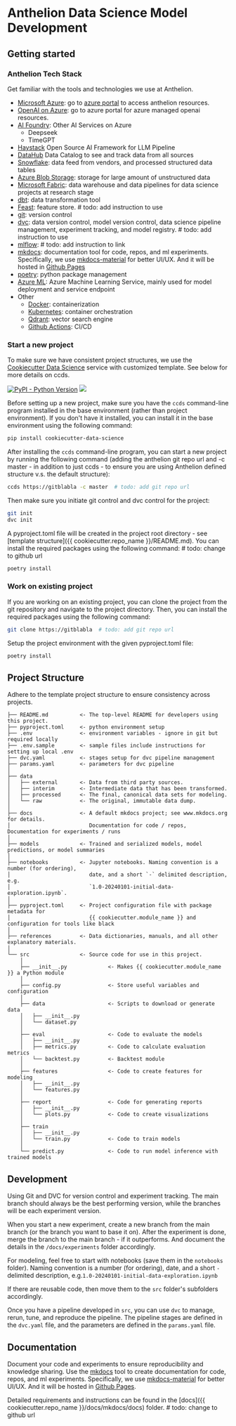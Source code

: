 # Anthelion Data Science Model Development

## Getting started
### Anthelion Tech Stack
Get familiar with the tools and technologies we use at Anthelion.
- [Microsoft Azure](https://azure.com/): go to [azure portal](https://portal.azure.com/#home) to access anthelion resources.
- [OpenAI on Azure](https://azure.microsoft.com/en-us/products/ai-services/openai-service): go to azure portal for azure managed openai resources.
- [AI Foundry](https://portal.azure.com/#browse/Microsoft.MachineLearningServices%2Faistudio): Other AI Services on Azure
  - Deepseek
  - TimeGPT
- [Haystack](https://haystack.deepset.ai/) Open Source AI Framework for LLM Pipeline
- [DataHub](https://datahubproject.io/) Data Catalog to see and track data from all sources
- [Snowflake](https://www.snowflake.com/): data feed from vendors, and processed structured data tables
- [Azure Blob Storage](https://portal.azure.com/#home): storage for large amount of unstructured data
- [Microsoft Fabric](https://app.fabric.microsoft.com/): data warehouse and data pipelines for data science projects at research stage
- [dbt](https://www.getdbt.com/): data transformation tool
- [Feast](https://docs.feast.dev/): feature store. # todo: add instruction to use
- [git](https://git-scm.com/): version control
- [dvc](https://dvc.org/): data version control, model version control, data science pipeline management, experiment tracking, and model registry. # todo: add instruction to use
- [mlflow](https://mlflow.org/): # todo: add instruction to link
- [mkdocs](https://www.mkdocs.org/): documentation tool for code, repos, and ml experiments. Specifically, we use [mkdocs-material](https://squidfunk.github.io/mkdocs-material/) for better UI/UX. And it will be hosted in [Github Pages](https://pages.github.com/)
- [poetry](https://python-poetry.org/): python package management
- [Azure ML](https://learn.microsoft.com/en-us/azure/machine-learning/?view=azureml-api-2): Azure Machine Learning Service, mainly used for model deployment and service endpoint
- Other
  - [Docker](https://www.docker.com/): containerization
  - [Kubernetes](https://kubernetes.io/): container orchestration
  - [Qdrant](https://qdrant.tech/): vector search engine
  - [Github Actions](https://github.com/features/actions): CI/CD



### Start a new project
To make sure we have consistent project structures, we use the [Cookiecutter Data Science](https://cookiecutter-data-science.drivendata.org/) service with customized template. See below for more details on ccds.

[![PyPI - Python Version](https://img.shields.io/pypi/pyversions/cookiecutter-data-science)](https://pypi.org/project/cookiecutter-data-science/)
<a target="_blank" href="https://cookiecutter-data-science.drivendata.org/">
    <img src="https://img.shields.io/badge/CCDS-Project%20template-328F97?logo=cookiecutter" />
</a> 


Before setting up a new project, make sure you have the `ccds` command-line program installed in the base environment (rather than project environment). If you don't have it installed, you can install it in the base environment using the following command:
```bash
pip install cookiecutter-data-science
```
After installing the `ccds` command-line program, you can start a new project by running the following command (adding the anthelion git repo url and -c master - in addition to just ccds - to ensure you are using Anthelion defined structure v.s. the default structure):
```bash
ccds https://gitblabla -c master  # todo: add git repo url
```
Then make sure you initiate git control and dvc control for the project:
```bash
git init
dvc init
```
A pyproject.toml file will be created in the project root directory - see [template structure]({{ cookiecutter.repo_name }}/README.md). You can install the required packages using the following command:   # todo: change to github url
```bash
poetry install
```

### Work on existing project
If you are working on an existing project, you can clone the project from the git repository and navigate to the project directory. Then, you can install the required packages using the following command:
```bash
git clone https://gitblabla  # todo: add git repo url
```
Setup the project environment with the given pyproject.toml file:
```bash
poetry install
```


## Project Structure
Adhere to the template project structure to ensure consistency across projects.
```
├── README.md          <- The top-level README for developers using this project.
├── pyproject.toml     <- python environment setup
├── .env               <- environment variables - ignore in git but required locally
├── .env.sample        <- sample files include instructions for setting up local .env
├── dvc.yaml           <- stages setup for dvc pipeline management
├── params.yaml        <- parameters for dvc pipeline
│
├── data
│   ├── external       <- Data from third party sources.
│   ├── interim        <- Intermediate data that has been transformed.
│   ├── processed      <- The final, canonical data sets for modeling.
│   └── raw            <- The original, immutable data dump.
│
├── docs               <- A default mkdocs project; see www.mkdocs.org for details. 
│                         Documentation for code / repos, Documentation for experiments / runs
│
├── models             <- Trained and serialized models, model predictions, or model summaries
│
├── notebooks          <- Jupyter notebooks. Naming convention is a number (for ordering),
│                         date, and a short `-` delimited description, e.g.
│                         `1.0-20240101-initial-data-exploration.ipynb`.
│
├── pyproject.toml     <- Project configuration file with package metadata for 
│                         {{ cookiecutter.module_name }} and configuration for tools like black
│
├── references         <- Data dictionaries, manuals, and all other explanatory materials.
│
└── src                <- Source code for use in this project.
    │
    ├── __init__.py             <- Makes {{ cookiecutter.module_name }} a Python module
    │
    ├── config.py               <- Store useful variables and configuration
    │
    ├── data                    <- Scripts to download or generate data      
    │   ├── __init__.py 
    │   └── dataset.py        
    │
    ├── eval                    <- Code to evaluate the models
    │   ├── __init__.py 
    │   ├── metrics.py          <- Code to calculate evaluation metrics          
    │   └── backtest.py         <- Backtest module
    │
    ├── features                <- Code to create features for modeling      
    │   ├── __init__.py 
    │   └── features.py        
    │
    ├── report                  <- Code for generating reports
    │   ├── __init__.py 
    │   └── plots.py            <- Code to create visualizations
    │
    ├── train                
    │   ├── __init__.py 
    │   └── train.py            <- Code to train models
    │
    └── predict.py              <- Code to run model inference with trained models          
```

## Development
Using Git and DVC for version control and experiment tracking. The main branch should always be the best performing version, while the branches will be each experiment version.

When you start a new experiment, create a new branch from the main branch (or the branch you want to base it on). After the experiment is done, merge the branch to the main branch - if it outperforms. And document the details in the `/docs/experiments` folder accordingly.

For modeling, feel free to start with notebooks (save them in the `notebooks` folder). Naming convention is a number (for ordering), date, and a short `-` delimited description, e.g.`1.0-20240101-initial-data-exploration.ipynb`

If there are reusable code, then move them to the `src` folder's subfolders accordingly.

Once you have a pipeline developed in `src`, you can use `dvc` to manage, rerun, tune, and reproduce the pipeline. The pipeline stages are defined in the `dvc.yaml` file, and the parameters are defined in the `params.yaml` file.

## Documentation
Document your code and experiments to ensure reproducibility and knowledge sharing. Use the [mkdocs](https://www.mkdocs.org/) tool to create documentation for code, repos, and ml experiments. Specifically, we use [mkdocs-material](https://squidfunk.github.io/mkdocs-material/) for better UI/UX. And it will be hosted in [Github Pages](https://pages.github.com/).

Detailed requirements and instructions can be found in the [docs]({{ cookiecutter.repo_name }}/docs/mkdocs/docs) folder. # todo: change to github url